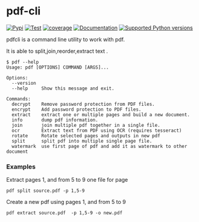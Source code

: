 # pdf-cli

[![Pypi](https://badge.fury.io/py/pdfcli.svg)](https://badge.fury.io/py/pdfcli)
[![Test](https://github.com/saxix/pdfcli/actions/workflows/test.yml/badge.svg)](https://github.com/saxix/pdfcli/actions/workflows/test.yml)
[![coverage](https://codecov.io/github/saxix/pdfcli/coverage.svg?branch=develop)](https://codecov.io/github/saxix/pdfcli?branch=develop)
[![Documentation](https://github.com/saxix/pdfcli/actions/workflows/docs.yml/badge.svg)](https://saxix.github.io/pdfcli/)
[![Supported Python versions](https://img.shields.io/pypi/pyversions/pdf-cli.svg)](https://pypi.org/project/pdf-cli/)


pdfcli is a command line utility to work with pdf.

It is able to split,join,reorder,extract text .

    $ pdf --help
    Usage: pdf [OPTIONS] COMMAND [ARGS]...

    Options:
      --version
      --help     Show this message and exit.

    Commands:
      decrypt    Remove password protection from PDF files.
      encrypt    Add password protection to PDF files.
      extract    extract one or multiple pages and build a new document.
      info       dump pdf information.
      join       join multiple pdf together in a single file.
      ocr        Extract text from PDF using OCR (requires tesseract)
      rotate     Rotate selected pages and outputs in new pdf
      split      split pdf into multiple single page file.
      watermark  use first page of pdf and add it as watermark to other document


### Examples

Extract pages 1, and from 5 to 9 one file for page

    pdf split source.pdf -p 1,5-9

Create a new pdf using pages 1, and from 5 to 9

    pdf extract source.pdf  -p 1,5-9 -o new.pdf
